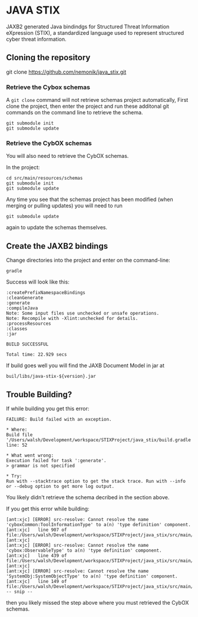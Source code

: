 # JAVA STIX 

JAXB2 generated Java bindindgs for Structured Threat Information eXpression 
(STIX), a standardized language used to represent structured cyber threat 
information.

## Cloning the repository

git clone https://github.com/nemonik/java_stix.git

### Retrieve the Cybox schemas

A `git clone` command will not retrieve schemas project automatically,  First
clone the project, then enter the project and run these additonal git commands
on the command line to retrieve the schema.

    git submodule init
    git submodule update

### Retrieve the CybOX schemas

You will also need to retrieve the CybOX schemas.

In the project:

    cd src/main/resources/schemas
    git submodule init
    git submodule update

Any time you see that the schemas project has been modified (when merging or 
pulling updates) you will need to run 

    git submodule update

again to update the schemas themselves.

## Create the JAXB2 bindings

Change directories into the project and enter on the command-line:

    gradle
    
Success will look like this:

	:createPrefixNamespaceBindings
	:cleanGenerate
	:generate
	:compileJava
	Note: Some input files use unchecked or unsafe operations.
	Note: Recompile with -Xlint:unchecked for details.
	:processResources
	:classes
	:jar

	BUILD SUCCESSFUL
	
	Total time: 22.929 secs
    
If build goes well you will find the JAXB Document Model in jar at

	buil/libs/java-stix-${version}.jar

## Trouble Building?

If while building you get this error:

    FAILURE: Build failed with an exception.
    
    * Where:
    Build file '/Users/walsh/Development/workspace/STIXProject/java_stix/build.gradle' line: 52
    
    * What went wrong:
    Execution failed for task ':generate'.
    > grammar is not specified

    * Try:
    Run with --stacktrace option to get the stack trace. Run with --info or --debug option to get more log output.

 You likely didn't retrieve the schema decribed in the section above.

If you get this error while building:

    [ant:xjc] [ERROR] src-resolve: Cannot resolve the name 'cyboxCommon:ToolInformationType' to a(n) 'type definition' component.
    [ant:xjc]   line 907 of file:/Users/walsh/Development/workspace/STIXProject/java_stix/src/main/resources/schemas/stix_common.xsd
    [ant:xjc] 
    [ant:xjc] [ERROR] src-resolve: Cannot resolve the name 'cybox:ObservableType' to a(n) 'type definition' component.
    [ant:xjc]   line 439 of file:/Users/walsh/Development/workspace/STIXProject/java_stix/src/main/resources/schemas/stix_common.xsd
    [ant:xjc] 
    [ant:xjc] [ERROR] src-resolve: Cannot resolve the name 'SystemObj:SystemObjectType' to a(n) 'type definition' component.
    [ant:xjc]   line 149 of file:/Users/walsh/Development/workspace/STIXProject/java_stix/src/main/resources/schemas/external/maec_4.1/maec_package_schema.xsd
    -- snip --

 then you likely missed the step above where you must retrieved the CybOX 
 schemas.
